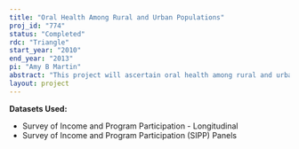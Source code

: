 ```yaml
---
title: "Oral Health Among Rural and Urban Populations"
proj_id: "774"
status: "Completed"
rdc: "Triangle"
start_year: "2010"
end_year: "2013"
pi: "Amy B Martin"
abstract: "This project will ascertain oral health among rural and urban populations by estimating the rate of dental sealant use among urban and rural children, and in particular rural minority children, using two separate waves of the same Survey of Income and Program Participation (SIPP) topical module.  In so doing, the project will benefit the SIPP by furthering a primary purpose of the survey - measuring the effectiveness of federal, state, and local programs. Comparison of results from this project to concurrent results using National Health and Nutrition Examination Survey (NHANES) data will specifically benefit the SIPP data collection program as described in detail below. Findings will further benefit the Bureau by providing an outline for future use of the SIPP to assess questions related to health care, and by reporting population estimates of the level of dental sealant use in rural and urban populations."
layout: project
---
```


**Datasets Used:**

  - Survey of Income and Program Participation - Longitudinal 
  - Survey of Income and Program Participation (SIPP) Panels 


